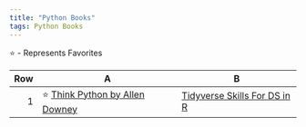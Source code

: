 ```yaml
---
title: "Python Books"
tags: Python Books
---
```


:star: - Represents Favorites 

Row | A | B
-:|--------------|-----------
 1 | :star: [Think Python by Allen Downey](https://greenteapress.com/wp/) | [Tidyverse Skills For DS in R](https://leanpub.com/tidyverseskillsdatascience)